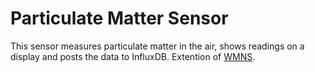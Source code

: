 # Particulate Matter Sensor

This sensor measures particulate matter in the air, shows readings on a display and posts the data to InfluxDB. Extention of [WMNS](https://github.com/edward62740/Wireless-Mesh-Network-System).
